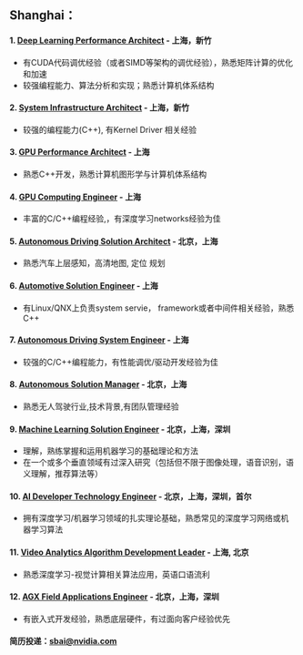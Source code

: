 ## Shanghai：

#### 1. [Deep Learning Performance Architect](/Deep_Learning_Performance_Architect.md) - 上海，新竹
- 有CUDA代码调优经验（或者SIMD等架构的调优经验），熟悉矩阵计算的优化和加速
- 较强编程能力、算法分析和实现；熟悉计算机体系结构

#### 2. [System Infrastructure Architect](/Deep_Learning_Performance_Architect.md) - 上海，新竹
- 较强的编程能力(C++), 有Kernel Driver 相关经验

#### 3. [GPU Performance Architect](/GPU_Performance_Architect.md) - 上海
- 熟悉C++开发，熟悉计算机图形学与计算机体系结构

#### 4. [GPU Computing Engineer](/GPU-Computing-Engineer.md) - 上海
- 丰富的C/C++编程经验,，有深度学习networks经验为佳

#### 5. [Autonomous Driving Solution Architect](/Autonomous-Driving-Solution-Architect.md) - 北京，上海
- 熟悉汽车上层感知，高清地图, 定位 规划

#### 6. [Automotive Solution Engineer](/Automotive_Solution_Engineer.md) - 上海
- 有Linux/QNX上负责system servie， framework或者中间件相关经验，熟悉C++

#### 7. [Autonomous Driving System Engineer](/Autonomous-Driving-System-Engineer.md) - 上海
- 较强的C/C++编程能力，有性能调优/驱动开发经验为佳

#### 8. [Autonomous Solution Manager](/Autonomous-Solution-Manager.md) - 北京，上海
- 熟悉无人驾驶行业,技术背景,有团队管理经验

#### 9. [Machine Learning Solution Engineer](/Machine-Learning-Solution-Engineer.md) - 北京，上海，深圳
- 理解，熟练掌握和运用机器学习的基础理论和方法
- 在一个或多个垂直领域有过深入研究（包括但不限于图像处理，语音识别，语义理解，推荐算法等）

#### 10. [AI Developer Technology Engineer](/AI_Developer_Technology_Engineer.md) - 北京，上海，深圳，首尔
- 拥有深度学习/机器学习领域的扎实理论基础，熟悉常见的深度学习网络或机器学习算法

#### 11. [Video Analytics Algorithm Development Leader](/Video_Analytics_Algorithm_Development_Leader.md) - 上海, 北京
- 熟悉深度学习-视觉计算相关算法应用，英语口语流利

#### 12. [AGX Field Applications Engineer](/AGX-Field-Applications-Engineer.md) - 北京，上海，深圳
- 有嵌入式开发经验，熟悉底层硬件，有过面向客户经验优先

#### 简历投递：sbai@nvidia.com
